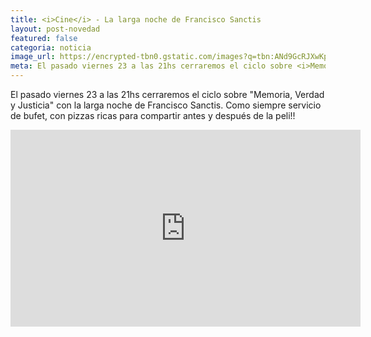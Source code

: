 ```yaml
---
title: <i>Cine</i> - La larga noche de Francisco Sanctis
layout: post-novedad
featured: false
categoria: noticia
image_url: https://encrypted-tbn0.gstatic.com/images?q=tbn:ANd9GcRJXwKp-Y435mmfJf2oCTxrPlA99NjKB-RyDlYo-xLlj1O1uTQr
meta: El pasado viernes 23 a las 21hs cerraremos el ciclo sobre <i>Memoria, Verdad y Justicia</i> con <b>La larga noche de Francisco Sanctis</b>
---
```


El pasado viernes 23 a las 21hs cerraremos el ciclo sobre "Memoria, Verdad y Justicia" con la larga noche de Francisco Sanctis. 
Como siempre servicio de bufet, con pizzas ricas para compartir antes y después de la peli!!

<iframe width="560" height="315" src="https://www.youtube.com/embed/O9QWPpplNCk" frameborder="0" allow="autoplay; encrypted-media" allowfullscreen></iframe>